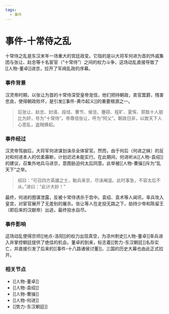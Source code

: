 ```yaml
---
tags:
  - 事件
---
```

# 事件-十常侍之乱

十常侍之乱是东汉末年一场重大的宫廷政变。它指的是以大将军何进为首的外戚集团与张让、赵忠等十名宦官（“十常侍”）之间的权力斗争，这场动乱直接导致了[[人物-董卓]]进京，拉开了军阀乱政的序幕。

### 事件背景

汉灵帝时期，以张让为首的十常侍深受皇帝宠信，他们把持朝政，卖官鬻爵，残害忠良，使得朝政败坏，是引发[[事件-黄巾起义]]的重要根源之一。

> 后张让、赵忠、封谞、段珪、曹节、侯览、蹇硕、程旷、夏恽、郭胜十人朋比为奸，号为“十常侍”。帝尊信张让，呼为“阿父”。朝政日非，以致天下人心思乱，盗贼蜂起。

### 事件经过

汉灵帝驾崩后，大将军何进谋划诛杀全体宦官。然而，由于何后（何进之妹）的反对和何进本人的优柔寡断，计划迟迟未能实行。在此期间，何进听从[[人物-袁绍]]的建议，召集外地兵马进京，意图胁迫何太后同意。此举被[[人物-曹操]]斥为“乱天下”之举。

> 绍曰：“可召四方英雄之士，勒兵来京，尽诛阉竖。此时事急，不容太后不从。”进曰：“此计大妙！”

最终，何进的图谋泄露，反被十常侍诱杀于宫中。袁绍、袁术等人闻讯，率兵攻入皇宫，对宦官展开了无差别的屠杀。张让等人在走投无路之下，劫持少帝和陈留王（即后来的汉献帝）出逃，最终投水自尽。

### 事件影响

这场动乱使得京师[[地点-洛阳]]的权力出现真空，为凉州刺史[[人物-董卓]]率兵进入并掌控朝廷提供了绝佳的机会。董卓的到来，标志着[[势力-东汉朝廷]]名存实亡，并直接引发了后来的[[事件-十八路诸侯讨董]]，三国的历史大幕也由此正式拉开。

### 相关节点
- [[人物-董卓]]
- [[人物-袁绍]]
- [[人物-曹操]]
- [[人物-何进]]
- [[势力-东汉朝廷]]
